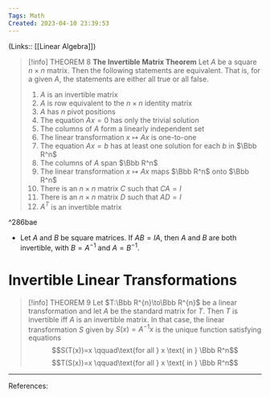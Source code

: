 ```yaml
---
Tags: Math
Created: 2023-04-10 23:39:53
---
```

(Links:: [[Linear Algebra]])
> [!info] THEOREM 8
> **The Invertible Matrix Theorem**
> Let $A$ be a square $n\times n$ matrix. Then the following statements are equivalent. That is, for a given $A$, the statements are either all true or all false.
> 1. $A$ is an invertible matrix
> 2. $A$ is row equivalent to the $n \times n$ identity matrix
> 3. $A$ has $n$ pivot positions
> 4. The equation $Ax=0$ has only the trivial solution
> 5. The columns of $A$ form a linearly independent set
> 6. The linear transformation $x\mapsto Ax$ is one-to-one
> 7. The equation $Ax=b$ has at least one solution for each $b$ in $\Bbb R^n$
> 8. The columns of $A$ span $\Bbb R^n$
> 9. The linear transformation $x\mapsto Ax$ maps $\Bbb R^n$ onto $\Bbb R^n$
> 10. There is an $n\times n$ matrix $C$ such that $CA=I$
> 11. There is an $n\times n$ matrix $D$ such that $AD=I$
> 12. $A^T$ is an invertible matrix

^286bae

- Let $A$ and $B$ be square matrices. If $AB=IA$, then $A$ and $B$ are both invertible, with $B=A^{-1}$ and $A=B^{-1}$.
# Invertible Linear Transformations
> [!info] THEOREM 9
> Let $T:\Bbb R^{n}\to\Bbb R^{n}$ be a linear transformation and let $A$ be the standard matrix for $T$. Then $T$ is invertible iff $A$ is an invertible matrix. In that case, the linear transformation $S$ given by $S(x)=A^{-1}x$ is the unique function satisfying equations $$S(T(x))=x \qquad\text{for all } x \text{ in } \Bbb R^n$$ $$T(S(x))=x \qquad\text{for all } x \text{ in } \Bbb R^n$$

---
References: